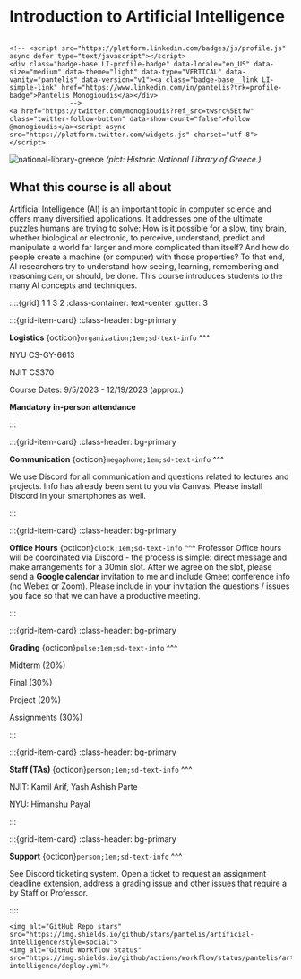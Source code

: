 # Introduction to Artificial Intelligence

```{only} html

<!-- <script src="https://platform.linkedin.com/badges/js/profile.js" async defer type="text/javascript"></script>
<div class="badge-base LI-profile-badge" data-locale="en_US" data-size="medium" data-theme="light" data-type="VERTICAL" data-vanity="pantelis" data-version="v1"><a class="badge-base__link LI-simple-link" href="https://www.linkedin.com/in/pantelis?trk=profile-badge">Pantelis Monogioudis</a></div>
               -->
<a href="https://twitter.com/monogioudis?ref_src=twsrc%5Etfw" class="twitter-follow-button" data-show-count="false">Follow @monogioudis</a><script async src="https://platform.twitter.com/widgets.js" charset="utf-8"></script>

```

![national-library-greece](national-library-greece.jpg)
*(pict: Historic National Library of Greece.)*

## What this course is all about

Artificial Intelligence (AI) is an important topic in computer science and offers many diversified applications. It addresses one of the ultimate puzzles humans are trying to solve: How is it possible for a slow, tiny brain, whether biological or electronic, to perceive, understand, predict and manipulate a world far larger and more complicated than itself? And how do people create a machine (or computer) with those properties? To that end, AI researchers try to understand how seeing, learning, remembering and reasoning can, or should, be done. This course introduces students to the many AI concepts and techniques. 


::::{grid} 1 1 3 2
:class-container: text-center
:gutter: 3

:::{grid-item-card}
:class-header: bg-primary

**Logistics** {octicon}`organization;1em;sd-text-info`
^^^

NYU CS-GY-6613

NJIT CS370 

Course Dates: 9/5/2023 - 12/19/2023 (approx.)

**Mandatory in-person attendance**

:::

:::{grid-item-card}
:class-header: bg-primary

**Communication** {octicon}`megaphone;1em;sd-text-info`
^^^

We use Discord for all communication and questions related to lectures and projects. Info has already been sent to you via Canvas. Please install Discord in your smartphones as well. 


:::

:::{grid-item-card}
:class-header: bg-primary

**Office Hours** {octicon}`clock;1em;sd-text-info`
^^^
Professor Office hours will be coordinated via Discord  - the process is simple: direct message and make arrangements for a 30min slot. After we agree on the slot, please send a **Google calendar** invitation to me and include Gmeet conference info (no Webex or Zoom). Please include in your invitation the questions / issues you face so that we can have a productive meeting. 

:::


:::{grid-item-card}
:class-header: bg-primary

**Grading** {octicon}`pulse;1em;sd-text-info`
^^^

Midterm (20%)

Final (30%)

Project (20%)

Assignments (30%)

:::

:::{grid-item-card}
:class-header: bg-primary

**Staff (TAs)** {octicon}`person;1em;sd-text-info`
^^^

NJIT: Kamil Arif, Yash Ashish Parte

NYU: Himanshu Payal

:::


:::{grid-item-card}
:class-header: bg-primary

**Support** {octicon}`person;1em;sd-text-info`
^^^

See Discord ticketing system. Open a ticket to request an assignment deadline extension, address a grading issue and other issues that require a by Staff or Professor.  



::::

```{only} html
<img alt="GitHub Repo stars" src="https://img.shields.io/github/stars/pantelis/artificial-intelligence?style=social">
<img alt="GitHub Workflow Status" src="https://img.shields.io/github/actions/workflow/status/pantelis/artificial-intelligence/deploy.yml">
```

